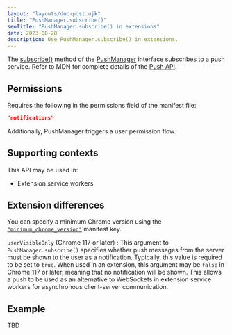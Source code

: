 ```yaml
---
layout: "layouts/doc-post.njk"
title: "PushManager.subscribe()"
seoTitle: "PushManager.subscribe() in extensions"
date: 2023-08-28
description: Use PushManager.subscribe() in extensions.
---
```


The [subscribe()](https://developer.mozilla.org/docs/Web/API/PushManager/subscribe) method of the [PushManager](https://developer.mozilla.org/docs/Web/API/PushManager) interface subscribes to a push service. Refer to MDN for complete details of the [Push API](https://developer.mozilla.org/docs/Web/API/Push_API).

## Permissions

Requires the following in the permissions field of the manifest file:

```json
"notifications"
```

Additionally, PushManager triggers a user permission flow.

## Supporting contexts

This API may be used in:

* Extension service workers

## Extension differences

You can specify a minimum Chrome version using the [`"minimum_chrome_version"`](/docs/extensions/mv3/manifest/minimum_chrome_version/) manifest key.

`userVisibleOnly` (Chrome 117 or later)
: This argument to `PushManager.subscribe()` specifies whether push messages from the server must be shown to the user as a notification. Typically, this value is required to be set to `true`. When used in an extension, this argument may be `false` in Chrome 117 or later, meaning that no notification will be shown. This allows a push to be used as an alternative to WebSockets in extension service workers for asynchronous client-server communication.

## Example

TBD
